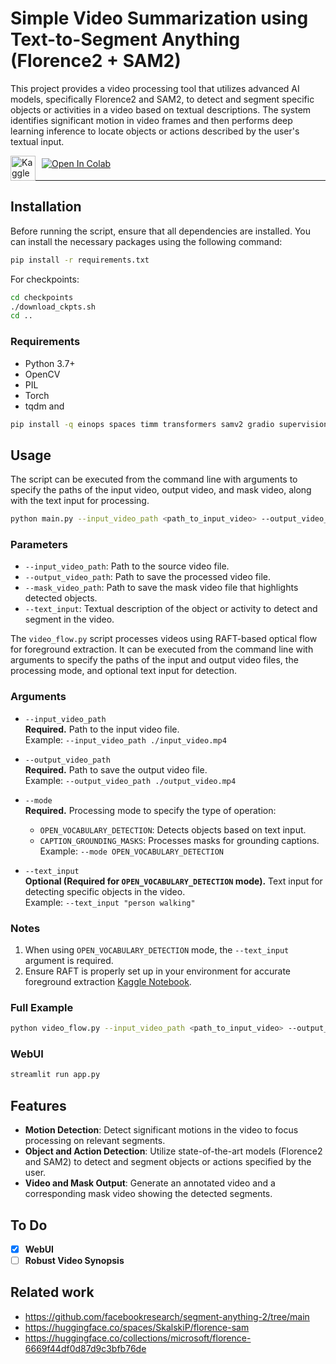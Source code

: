 # Simple Video Summarization using Text-to-Segment Anything (Florence2 + SAM2)

This project provides a video processing tool that utilizes advanced AI models, specifically Florence2 and SAM2, to detect and segment specific objects or activities in a video based on textual descriptions. The system identifies significant motion in video frames and then performs deep learning inference to locate objects or actions described by the user's textual input.

<div style="display: flex; align-items: center; gap: 10px;">
    <a href="https://www.kaggle.com/code/mithunparab/simple-video-summarization-using-text-to-segment-a" target="_blank">
        <img src="https://kaggle.com/static/images/site-logo.png" alt="Kaggle Notebook" height="40" style="margin-bottom: -15px;">
    </a>
    <a href="https://colab.research.google.com/drive/1PcK_6anMRYnRcmOw5TkwFUT8lrXYoHUW?usp=sharing" target="_blank">
        <img src="https://colab.research.google.com/assets/colab-badge.svg" alt="Open In Colab">
    </a>
</div>

---

## Installation

Before running the script, ensure that all dependencies are installed. You can install the necessary packages using the following command:

```bash
pip install -r requirements.txt
```

For checkpoints:

```bash
cd checkpoints
./download_ckpts.sh
cd ..
```

### Requirements

- Python 3.7+
- OpenCV
- PIL
- Torch
- tqdm
and

```bash
pip install -q einops spaces timm transformers samv2 gradio supervision opencv-python
```

## Usage

The script can be executed from the command line with arguments to specify the paths of the input video, output video, and mask video, along with the text input for processing.

```bash
python main.py --input_video_path <path_to_input_video> --output_video_path <path_to_output_video> --mask_video_path <path_to_mask_video> --text_input "your text here"
```

### Parameters

- `--input_video_path`: Path to the source video file.
- `--output_video_path`: Path to save the processed video file.
- `--mask_video_path`: Path to save the mask video file that highlights detected objects.
- `--text_input`: Textual description of the object or activity to detect and segment in the video.

The `video_flow.py` script processes videos using RAFT-based optical flow for foreground extraction. It can be executed from the command line with arguments to specify the paths of the input and output video files, the processing mode, and optional text input for detection.

### Arguments

- `--input_video_path`  
  **Required.** Path to the input video file.  
  Example: `--input_video_path ./input_video.mp4`

- `--output_video_path`  
  **Required.** Path to save the output video file.  
  Example: `--output_video_path ./output_video.mp4`

- `--mode`  
  **Required.** Processing mode to specify the type of operation:
  - `OPEN_VOCABULARY_DETECTION`: Detects objects based on text input.
  - `CAPTION_GROUNDING_MASKS`: Processes masks for grounding captions.  
  Example: `--mode OPEN_VOCABULARY_DETECTION`

- `--text_input`  
  **Optional (Required for `OPEN_VOCABULARY_DETECTION` mode).** Text input for detecting specific objects in the video.  
  Example: `--text_input "person walking"`

### Notes

1. When using `OPEN_VOCABULARY_DETECTION` mode, the `--text_input` argument is required.  
2. Ensure RAFT is properly set up in your environment for accurate foreground extraction [Kaggle Notebook](https://www.kaggle.com/code/mithunparab/optical-flow-raft-video-summarization).

### Full Example

```bash
python video_flow.py --input_video_path <path_to_input_video> --output_video_path <path_to_output_video> --mask_video_path <path_to_mask_video> --text_input "your text here"
```

### WebUI

```bash
streamlit run app.py
```

## Features

- **Motion Detection**: Detect significant motions in the video to focus processing on relevant segments.
- **Object and Action Detection**: Utilize state-of-the-art models (Florence2 and SAM2) to detect and segment objects or actions specified by the user.
- **Video and Mask Output**: Generate an annotated video and a corresponding mask video showing the detected segments.

## To Do

- [x] **WebUI**
- [ ] **Robust Video Synopsis**

## Related work

- <https://github.com/facebookresearch/segment-anything-2/tree/main>
- <https://huggingface.co/spaces/SkalskiP/florence-sam>
- <https://huggingface.co/collections/microsoft/florence-6669f44df0d87d9c3bfb76de>

